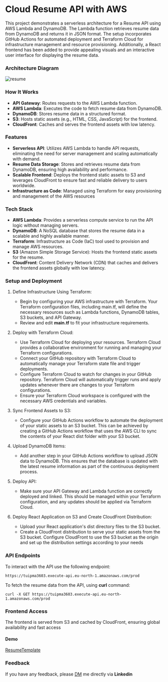# Cloud Resume API with AWS
This project demonstrates a serverless architecture for a Resume API using AWS Lambda and DynamoDB. The Lambda function retrieves resume data from DynamoDB and returns it in JSON format. The setup incorporates GitHub Actions for automated deployment and Terraform Cloud for infrastructure management and resource provisioning. Additionally, a React frontend has been added to provide appealing visuals and an interactive user interface for displaying the resume data.

### Architecture Diagram
![resume](https://github.com/user-attachments/assets/cb8f162f-7af3-49fa-bf17-9be054d50e3c)


### How It Works
- **API Gateway**: Routes requests to the AWS Lambda function.
- **AWS Lambda**: Executes the code to fetch resume data from DynamoDB.
- **DynamoDB**: Stores resume data in a structured format.
- **S3**: Hosts static assets (e.g., HTML, CSS, JavaScript) for the frontend.
- **CloudFront**: Caches and serves the frontend assets with low latency.

### Features
- **Serverless API**: Utilizes AWS Lambda to handle API requests, eliminating the need for server management and scaling automatically with demand.
- **Resume Data Storage**: Stores and retrieves resume data from DynamoDB, ensuring high availability and performance.
- **Scalable Frontend**: Deploys the frontend static assets to S3 and leverages CloudFront to ensure fast and reliable delivery to users worldwide.
- **Infrastructure as Code**: Managed using Terraform for easy provisioning and management of the AWS resources

### Tech Stack
- **AWS Lambda**: Provides a serverless compute service to run the API logic without managing servers.
- **DynamoDB**: A NoSQL database that stores the resume data in a scalable and highly available manner.
- **Terraform**: Infrastructure as Code (IaC) tool used to provision and manage AWS resources.
- **S3** (Amazon Simple Storage Service): Hosts the frontend static assets for the resume.
- **CloudFront**: Content Delivery Network (CDN) that caches and delivers the frontend assets globally with low latency.

### Setup and Deployment
1. Define Infrastructure Using Terraform:
    - Begin by configuring your AWS infrastructure with Terraform. Your Terraform configuration files, including main.tf, will define the necessary resources such as Lambda functions, DynamoDB tables, S3 buckets, and API Gateway.
    - Review and edit **main.tf** to fit your infrastructure requirements.
2. Deploy with Terraform Cloud:
   - Use Terraform Cloud for deploying your resources. Terraform Cloud provides a collaborative environment for running and managing your Terraform configurations.
   - Connect your GitHub repository with Terraform Cloud to automatically manage your Terraform state file and trigger deployments.
   - Configure Terraform Cloud to watch for changes in your GitHub repository. Terraform Cloud will automatically trigger runs and apply updates whenever there are changes to your Terraform configurations.
   - Ensure your Terraform Cloud workspace is configured with the necessary AWS credentials and variables.
3. Sync Frontend Assets to S3:
   - Configure your GitHub Actions workflow to automate the deployment of your static assets to an S3 bucket. This can be achieved by creating a GitHub Actions workflow that uses the AWS CLI to sync the contents of your React dist folder with your S3 bucket.

4. Upload DynamoDB Items:
   - Add another step in your GitHub Actions workflow to upload JSON data to DynamoDB. This ensures that the database is updated with the latest resume information as part of the continuous deployment process.
5. Deploy API:
   - Make sure your API Gateway and Lambda function are correctly deployed and linked. This should be managed within your Terraform configuration, and any updates should be applied via Terraform Cloud.
6. Deploy React Application on S3 and Create CloudFront Distribution:
   - Upload your React application's dist directory files to the S3 bucket.
   - Create a CloudFront distribution to serve your static assets from the S3 bucket. Configure CloudFront to use the S3 bucket as the origin and set up the distribution settings according to your needs
### API Endpoints
To  interact with the API use the following endpoint:
```
https://tuipma3603.execute-api.eu-north-1.amazonaws.com/prod
```
To fetch the resume data from the API, using **curl** command:
```
curl -X GET https://tuipma3603.execute-api.eu-north-1.amazonaws.com/prod
```
### Frontend Access
The frontend is served from S3 and cached by CloudFront, ensuring global availability and fast access
#### Demo
[ResumeTemplate](https://d1mnfk26f2dvgk.cloudfront.net/)
### Feedback
If you have any feedback, please [DM](https://www.linkedin.com/in/zablon-oigo-ba4268234/) me directly via **Linkedin**
